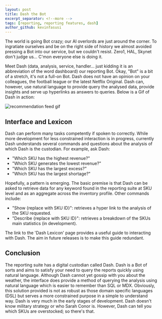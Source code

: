 ```yaml
---
layout: post
title: Dash the Bot
excerpt_separator: <!--more -->
tags: [reporting, reporting features, dash]
author_github: kevinfasusi
---
```

The world is going Bot crazy; our AI overlords are just around the corner. 
To ingratiate ourselves and be on the right side of history we almost avoided pressing a Bot into our service,
but we couldn't resist. Zero1, HAL, Skynet don't judge us... C'mon everyone else is doing it. <!--more -->

Meet Dash (data, analysis, service, handler... just kidding it is an abbreviation of the word dashboard) our reporting Bot.
Okay, "Bot" is a bit of a stretch, it's not a full-on Bot. Dash does not have an opinion on your colleagues, the football league or the latest Netflix Original.
Dash can, however, use natural language to provide query the analysed data, provide insights and serve up hyperlinks as answers to queries. 
Below is a Gif of Dash in action:

![recommendation feed gif]({{site.baseurl}}/images/dash.gif)

## Interface and Lexicon
Dash can perform many tasks competently if spoken to correctly. While more development for less constrained interaction is in progress, currently Dash understands
several commands and questions about the analysis of which Dash is the custodian. For example, ask Dash:

- "Which SKU has the highest revenue?"
- "Which SKU generates the lowest revenue?"
- "Which SKU has the largest excess?"
- "Which SKU has the largest shortage?"

Hopefully, a pattern is emerging. The basic premise is that Dash can be asked to retrieve data for any keyword found in the reporting suite at SKU level and as an aggregate across the inventory profile.
Other commands include:

- "Show {replace with SKU ID}": retrieves a hyper link to the analysis of the SKU requested.
- "Describe {replace with SKU ID}": retrieves a breakdown of the SKUs main statistics (in development).

The link to the 'Dash Lexicon' page provides a useful guide to interacting with Dash. The aim in future releases is to make this guide redundant.

## Conclusion
The reporting suite has a digital custodian called Dash. Dash is a Bot of sorts and aims to satisfy your need to query the reports quickly using natural language.
Although Dash cannot yet gossip with you about the weather, the interface does provide a method of querying the analysis using natural language which is easier to remember than SQL or MDX. 
Obviously, this solution provided is not as robust as those domain specific languages (DSL) but serves a more constrained purpose in a simple to understand way.
Dash is very much in the early stages of development. Dash doesn't know military strategy or who Sarah Conor is. However, Dash can tell you which SKUs are overstocked; so there's that.